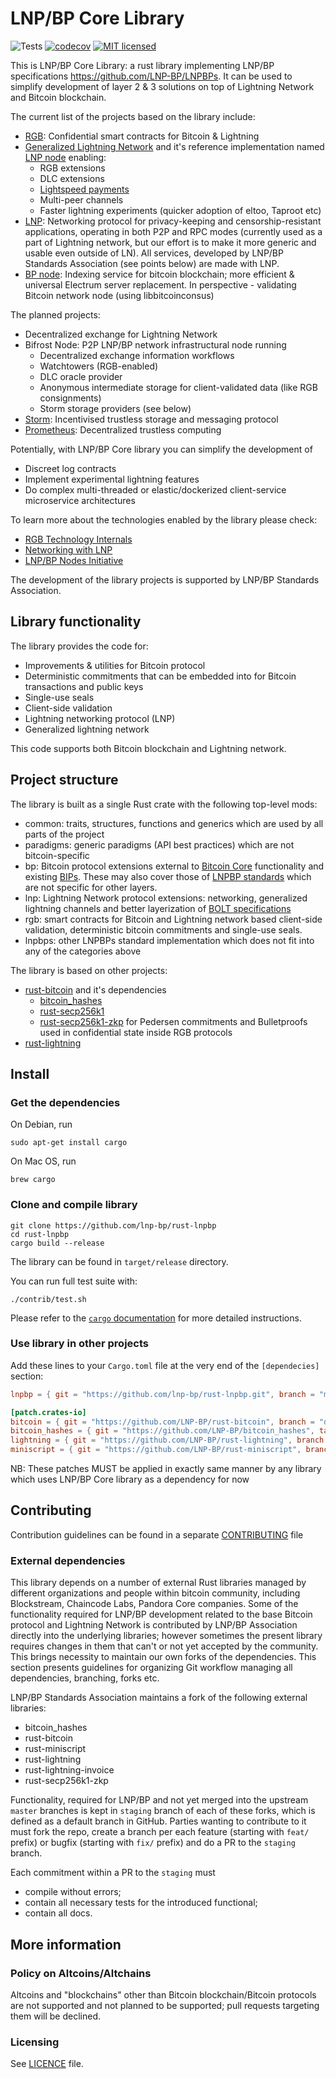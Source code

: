 # LNP/BP Core Library

![Tests](https://github.com/LNP-BP/rust-lnpbp/workflows/Tests/badge.svg)
[![codecov](https://codecov.io/gh/LNP-BP/rust-lnpbp/branch/master/graph/badge.svg)](https://codecov.io/gh/LNP-BP/rust-lnpbp)
[![MIT licensed](https://img.shields.io/badge/license-MIT-blue.svg)](./LICENSE)

This is LNP/BP Core Library: a rust library implementing LNP/BP specifications 
<https://github.com/LNP-BP/LNPBPs>. It can be used to simplify development of
layer 2 & 3 solutions on top of Lightning Network and Bitcoin blockchain. 

The current list of the projects based on the library include:
* [RGB](https://github.com/LNP-BP/rgb-node): Confidential smart contracts for 
  Bitcoin & Lightning
* [Generalized Lightning Network](https://www.youtube.com/watch?v=YmmNsWS5wiM) 
  and it's reference implementation named 
  [LNP node](https://github.com/LNP-BP/lnp-node) enabling:
  - RGB extensions
  - DLC extensions
  - [Lightspeed payments](https://github.com/LNP-BP/LNPBPs/issues/24)
  - Multi-peer channels
  - Faster lightning experiments (quicker adoption of eltoo, Taproot etc)
* [LNP](https://github.com/LNP-BP/FAQ/blob/master/Presentation%20slides/LNP%20Networking%20%26%20RGB%20Integration_final.pdf): 
  Networking protocol for privacy-keeping and censorship-resistant applications,
  operating in both P2P and RPC modes (currently used as a part of Lightning 
  network, but our effort is to make it more generic and usable even outside of 
  LN). All services, developed by LNP/BP Standards Association (see points
  below) are made with LNP.
* [BP node](https://github.com/LNP-BP/bp-node): Indexing service for bitcoin 
  blockchain; more efficient & universal Electrum server replacement. In 
  perspective - validating Bitcoin network node (using libbitcoinconsus)

The planned projects:
* Decentralized exchange for Lightning Network
* Bifrost Node: P2P LNP/BP network infrastructural node running
  - Decentralized exchange information workflows
  - Watchtowers (RGB-enabled)
  - DLC oracle provider
  - Anonymous intermediate storage for client-validated data (like RGB 
    consignments)
  - Storm storage providers (see below)
* [Storm](https://github.com/storm-org): Incentivised trustless storage and 
  messaging protocol
* [Prometheus](https://github.com/pandoracore/prometheus-spec): Decentralized 
  trustless computing

Potentially, with LNP/BP Core library you can simplify the development of
* Discreet log contracts
* Implement experimental lightning features
* Do complex multi-threaded or elastic/dockerized client-service microservice 
  architectures

To learn more about the technologies enabled by the library please check:
* [RGB Technology Internals](https://github.com/LNP-BP/FAQ/blob/master/Presentation%20slides/)
* [Networking with LNP](https://github.com/LNP-BP/FAQ/blob/master/Presentation%20slides/LNP%20Networking%20%26%20RGB%20Integration_final.pdf)
* [LNP/BP Nodes Initiative](https://github.com/LNP-BP/FAQ/blob/master/Presentation%20slides/LNP-BP%20Nodes%20Initiative.pdf)

The development of the library projects is supported by LNP/BP Standards 
Association.

## Library functionality

The library provides the code for:

* Improvements & utilities for Bitcoin protocol 
* Deterministic commitments that can be embedded into for Bitcoin transactions 
  and public keys
* Single-use seals
* Client-side validation
* Lightning networking protocol (LNP)
* Generalized lightning network

This code supports both Bitcoin blockchain and Lightning network.

## Project structure

The library is built as a single Rust crate with the following top-level mods:
* common: traits, structures, functions and generics which are used by all parts 
  of the project
* paradigms: generic paradigms (API best practices) which are not bitcoin-specific
* bp: Bitcoin protocol extensions external to [Bitcoin Core](https://github.com/bitcoin/bitcoin) 
  functionality and existing [BIPs](http://github.com/bitcoin/bips). These may
  also cover those of [LNPBP standards](https://github.com/lnp-bp/lnpbps) which 
  are not specific for other layers.
* lnp: Lightning Network protocol extensions: networking, generalized lightning 
  channels and better layerization of
  [BOLT specifications](https://github.com/lightningnetwork/lightning-rfc)
* rgb: smart contracts for Bitcoin and Lightning network based client-side 
  validation, deterministic bitcoin commitments and single-use seals.
* lnpbps: other LNPBPs standard implementation which does not fit into any of
  the categories above

The library is based on other projects:
* [rust-bitcoin](https://github.com/rust-bitcoin/rust-bitcoin) and it's dependencies
  * [bitcoin_hashes](https://github.com/rust-bitcoin/bitcoin_hashes)
  * [rust-secp256k1](https://github.com/rust-bitcoin/rust-secp256k1)
  * [rust-secp256k1-zkp](https://github.com/ElementsProject/rust-secp256k1-zkp) 
    for Pedersen commitments and Bulletproofs used in confidential state inside 
    RGB protocols
* [rust-lightning](https://github.com/rust-bitcoin/rust-lightning)

## Install

### Get the dependencies

On Debian, run
```shell script
sudo apt-get install cargo
```

On Mac OS, run
```shell script
brew cargo
```

### Clone and compile library

```shell script
git clone https://github.com/lnp-bp/rust-lnpbp
cd rust-lnpbp
cargo build --release
```

The library can be found in `target/release` directory.

You can run full test suite with:

```
./contrib/test.sh
```

Please refer to the [`cargo` documentation](https://doc.rust-lang.org/stable/cargo/) 
for more detailed instructions. 

### Use library in other projects

Add these lines to your `Cargo.toml` file at the very end of the `[dependecies]`
section:

```toml
lnpbp = { git = "https://github.com/lnp-bp/rust-lnpbp.git", branch = "master" }

[patch.crates-io]
bitcoin = { git = "https://github.com/LNP-BP/rust-bitcoin", branch = "develop" }
bitcoin_hashes = { git = "https://github.com/LNP-BP/bitcoin_hashes", tag = "lnpbp-v0.1.0-beta-4" }
lightning = { git = "https://github.com/LNP-BP/rust-lightning", branch = "develop", optional = true }
miniscript = { git = "https://github.com/LNP-BP/rust-miniscript", branch = "develop" }
```
NB: These patches MUST be applied in exactly same manner by any library which
uses LNP/BP Core library as a dependency for now


## Contributing

Contribution guidelines can be found in a separate 
[CONTRIBUTING](CONTRIBUTING.md) file

### External dependencies

This library depends on a number of external Rust libraries managed by different 
organizations and people within bitcoin community, including Blockstream, 
Chaincode Labs, Pandora Core companies. Some of the functionality required for 
LNP/BP development related to the base Bitcoin protocol and Lightning Network is 
contributed by LNP/BP Association directly into the underlying libraries; 
however sometimes the present library requires changes in them that can't or not 
yet accepted by the community. This brings necessity to maintain our own forks 
of the dependencies. This section presents guidelines for organizing Git 
workflow managing all dependencies, branching, forks etc.

LNP/BP Standards Association maintains a fork of the following external 
libraries:
* bitcoin_hashes
* rust-bitcoin
* rust-miniscript
* rust-lightning
* rust-lightning-invoice
* rust-secp256k1-zkp

Functionality, required for LNP/BP and not yet merged into the upstream `master` 
branches is kept in `staging` branch of each of these forks, which is defined as 
a default branch in GitHub. Parties wanting to contribute to it must fork the 
repo, create a branch per each feature (starting with `feat/` prefix) or bugfix 
(starting with `fix/` prefix) and do a PR to the `staging` branch.

Each commitment within a PR to the `staging` must 
* compile without errors;
* contain all necessary tests for the introduced functional;
* contain all docs.


## More information

### Policy on Altcoins/Altchains

Altcoins and "blockchains" other than Bitcoin blockchain/Bitcoin protocols are 
not supported and not planned to be supported; pull requests targeting them will 
be declined.

### Licensing

See [LICENCE](LICENSE) file.

